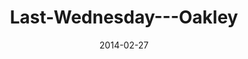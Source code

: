 ---
layout: music 
title: "Last-Wednesday---Oakley"
series: "Heavyweights 2"
date: 2014-02-27 
description: "Oakley"
audio: "http://www.crossroads.net/players/media/hq/022614-lw-oakley.mp3"
audio-duration: "38:18"
src: "http://www.crossroads.net/players/media/mediumHz/lw-190x110.jpg"
---
